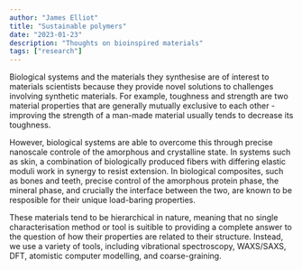 ```yaml
---
author: "James Elliot"
title: "Sustainable polymers"
date: "2023-01-23"
description: "Thoughts on bioinspired materials"
tags: ["research"]
---
```



Biological systems and the materials they synthesise are of interest to materials scientists because they provide novel solutions to challenges involving synthetic materials. For example, toughness and strength are two material properties that are generally mutually exclusive to each other - improving the strength of a man-made material usually tends to decrease its toughness.

However, biological systems are able to overcome this through precise nanoscale controle of the amorphous and crystalline state.  In systems such as skin, a combination of biologically produced fibers with differing elastic moduli work in synergy to resist extension.  In biological composites, such as bones and teeth, precise control of the amorphous protein phase, the mineral phase, and crucially the interface between the two, are known to be resposible for their unique load-baring properties.

These materials tend to be hierarchical in nature, meaning that no single characterisation method or tool is suitible to providing a complete answer to the question of how their properties are related to their structure.  Instead, we use a variety of tools, including vibrational spectroscopy, WAXS/SAXS, DFT, atomistic computer modelling, and coarse-graining.